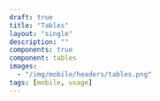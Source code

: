 ```yaml
---
draft: true
title: "Tables"
layout: "single"
description: ""
components: true
component: tables
images:
  - "/img/mobile/headers/tables.png"
tags: [mobile, usage]
---
```


